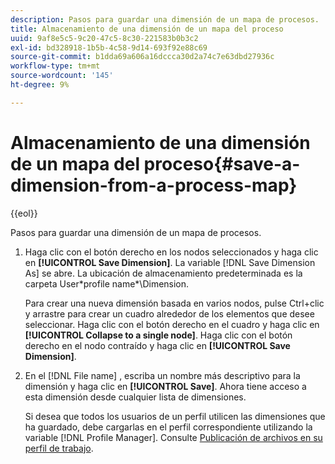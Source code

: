 ```yaml
---
description: Pasos para guardar una dimensión de un mapa de procesos.
title: Almacenamiento de una dimensión de un mapa del proceso
uuid: 9af8e5c5-9c20-47c5-8c30-221583b0b3c2
exl-id: bd328918-1b5b-4c58-9d14-693f92e88c69
source-git-commit: b1dda69a606a16dccca30d2a74c7e63dbd27936c
workflow-type: tm+mt
source-wordcount: '145'
ht-degree: 9%

---
```


# Almacenamiento de una dimensión de un mapa del proceso{#save-a-dimension-from-a-process-map}

{{eol}}

Pasos para guardar una dimensión de un mapa de procesos.

1. Haga clic con el botón derecho en los nodos seleccionados y haga clic en **[!UICONTROL Save Dimension]**. La variable [!DNL Save Dimension As] se abre. La ubicación de almacenamiento predeterminada es la carpeta User\*profile name*\Dimension.

   Para crear una nueva dimensión basada en varios nodos, pulse Ctrl+clic y arrastre para crear un cuadro alrededor de los elementos que desee seleccionar. Haga clic con el botón derecho en el cuadro y haga clic en **[!UICONTROL Collapse to a single node]**. Haga clic con el botón derecho en el nodo contraído y haga clic en **[!UICONTROL Save Dimension]**.

1. En el [!DNL File name] , escriba un nombre más descriptivo para la dimensión y haga clic en **[!UICONTROL Save]**. Ahora tiene acceso a esta dimensión desde cualquier lista de dimensiones.

   Si desea que todos los usuarios de un perfil utilicen las dimensiones que ha guardado, debe cargarlas en el perfil correspondiente utilizando la variable [!DNL Profile Manager]. Consulte [Publicación de archivos en su perfil de trabajo](../../../../home/c-get-started/c-admin-intrf/c-prof-mgr/t-pub-files-wkg-prof.md#task-a0106e010c834d16bd60eef4721b6af9).
